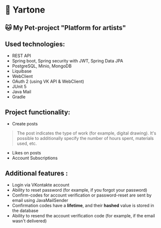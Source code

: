 # 🔮  Yartone

## 🐱 My Pet-project "Platform for artists"

## Used technologies:

* REST API
* Spring boot, Spring security with JWT, Spring Data JPA
* PostgreSQL, Minio, MongoDB
* Liquibase
* WebClient
* OAuth 2 (using VK API & WebClient)
* JUnit 5
* Java Mail
* Gradle

## Project functionality:

* Create posts
> The post indicates the type of work (for example, digital drawing). It's possible to additionally specify the number of hours spent, materials used, etc.
* Likes on posts
* Account Subscriptions
 
## Additional features :

* Login via VKontakte account
* Ability to reset password (for example, if you forgot your password)
* Confirm-codes for account verification or password-reset are sent by email using JavaMailSender
* Confirmation codes have a **lifetime**, and their **hashed** value is stored in the database
* Ability to resend the account verification code (for example, if the email wasn't delivered)
